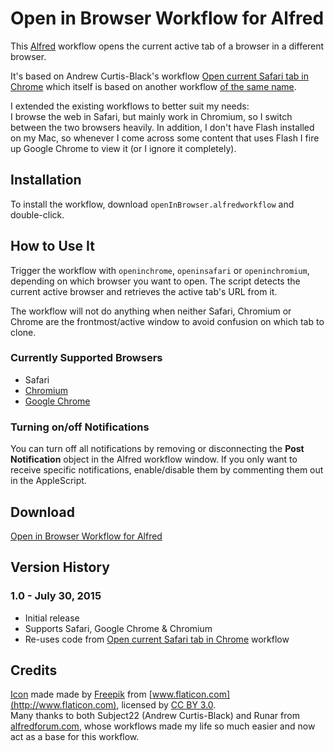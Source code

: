 # Open in Browser Workflow for Alfred
This [Alfred](http://www.alfredapp.com) workflow opens the current active tab of a browser in a different browser.

It's based on Andrew Curtis-Black's workflow [Open current Safari tab in Chrome](http://www.alfredforum.com/topic/1875-open-current-safari-tab-in-chrome-improved/) which itself is based on another workflow [of the same name](http://www.alfredforum.com/topic/533-open-current-safari-tab-in-chrome/).

I extended the existing workflows to better suit my needs:  
I browse the web in Safari, but mainly work in Chromium, so I switch between the two browsers heavily. In addition, I don't have Flash installed on my Mac, so whenever I come across some content that uses Flash I fire up Google Chrome to view it (or I ignore it completely).

## Installation
To install the workflow, download `openInBrowser.alfredworkflow` and double-click.

## How to Use It
Trigger the workflow with `openinchrome`, `openinsafari` or `openinchromium`, depending on which browser you want to open. The script detects the current active browser and retrieves the active tab's URL from it. 

The workflow will not do anything when neither Safari, Chromium or Chrome are the frontmost/active window to avoid confusion on which tab to clone.

### Currently Supported Browsers
- Safari
- [Chromium](https://www.chromium.org/Home)
- [Google Chrome](https://www.google.com/chrome)

### Turning on/off Notifications
You can turn off all notifications by removing or disconnecting the **Post Notification** object in the Alfred workflow window. If you only want to receive specific notifications, enable/disable them by commenting them out in the AppleScript.

## Download
[Open in Browser Workflow for Alfred](https://github.com/alexanderhuth/alfred-open-in-browser-workflow/releases/download/v1.0/openInBrowser.alfredworkflow)

## Version History
### 1.0 - July 30, 2015
- Initial release
- Supports Safari, Google Chrome & Chromium
- Re-uses code from [Open current Safari tab in Chrome](http://www.alfredforum.com/topic/1875-open-current-safari-tab-in-chrome-improved/) workflow

## Credits
[Icon](http://www.flaticon.com/free-icon/global-refreshment_13618) made made by [Freepik](http://www.flaticon.com/authors/freepik) from [www.flaticon.com](http://www.flaticon.com), licensed by [CC BY 3.0](http://creativecommons.org/licenses/by/3.0/).  
Many thanks to both Subject22 (Andrew Curtis-Black) and Runar from [alfredforum.com](http://www.alfredforum.com), whose workflows made my life so much easier and now act as a base for this workflow.
